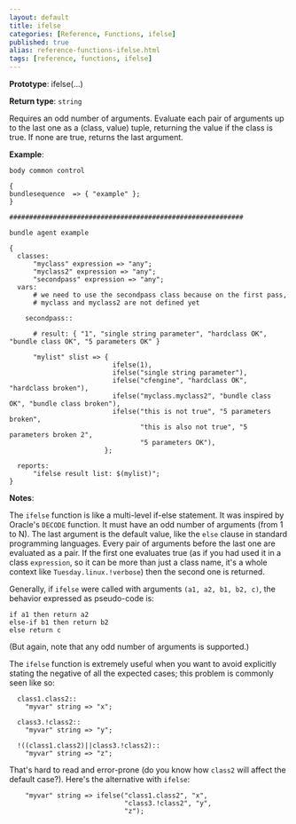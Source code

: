 ```yaml
---
layout: default
title: ifelse
categories: [Reference, Functions, ifelse]
published: true
alias: reference-functions-ifelse.html
tags: [reference, functions, ifelse]
---
```




**Prototype**: ifelse(...) 

**Return type**: `string`

  

Requires an odd number of arguments.  Evaluate each pair of arguments up to the last one as a (class, value) tuple, returning the value if the class is true.  If none are true, returns the last argument.

**Example**:  
   

```cf3
body common control

{
bundlesequence  => { "example" };
}

###########################################################

bundle agent example

{     
  classes:
      "myclass" expression => "any";
      "myclass2" expression => "any";
      "secondpass" expression => "any";
  vars:
      # we need to use the secondpass class because on the first pass,
      # myclass and myclass2 are not defined yet

    secondpass::

      # result: { "1", "single string parameter", "hardclass OK", "bundle class OK", "5 parameters OK" }

      "mylist" slist => {
                          ifelse(1),
                          ifelse("single string parameter"),
                          ifelse("cfengine", "hardclass OK", "hardclass broken"),
                          ifelse("myclass.myclass2", "bundle class OK", "bundle class broken"),
                          ifelse("this is not true", "5 parameters broken",
                                 "this is also not true", "5 parameters broken 2",
                                 "5 parameters OK"),
                        };

  reports:
      "ifelse result list: $(mylist)";
}
```

**Notes**:  
   
The `ifelse` function is like a multi-level if-else statement.  It was
inspired by Oracle's `DECODE` function.  It must have an odd number of
arguments (from 1 to N).  The last argument is the default value, like
the `else` clause in standard programming languages.  Every pair of
arguments before the last one are evaluated as a pair.  If the first
one evaluates true (as if you had used it in a class `expression`, so
it can be more than just a class name, it's a whole context like
`Tuesday.linux.!verbose`) then the second one is returned.

Generally, if `ifelse` were called with arguments `(a1, a2, b1,
b2, c)`, the behavior expressed as pseudo-code is:

```
if a1 then return a2
else-if b1 then return b2
else return c
```

(But again, note that any odd number of arguments is supported.)

The `ifelse` function is extremely useful when you want to avoid
explicitly stating the negative of all the expected cases; this
problem is commonly seen like so:

```cf3
  class1.class2::
    "myvar" string => "x";

  class3.!class2::
    "myvar" string => "y";

  !((class1.class2)||class3.!class2)::
    "myvar" string => "z";
```

That's hard to read and error-prone (do you know how `class2` will
affect the default case?).  Here's the alternative with `ifelse`:

```cf3
    "myvar" string => ifelse("class1.class2", "x",
                             "class3.!class2", "y",
                             "z");
```
